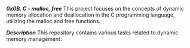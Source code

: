    ***0x0B. C - malloc, free***
This project focuses on the concepts of dynamic memory allocation and deallocation in the C programming language, utilizing the malloc and free functions.

   ***Description***
This repository contains various tasks related to dynamic memory management:


